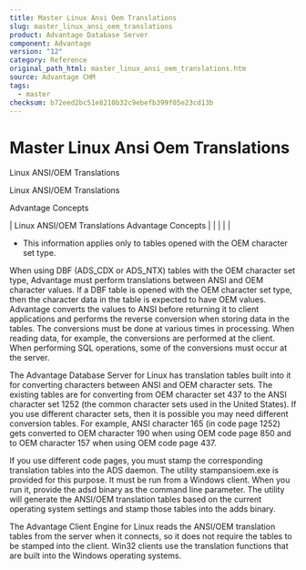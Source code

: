 ```yaml
---
title: Master Linux Ansi Oem Translations
slug: master_linux_ansi_oem_translations
product: Advantage Database Server
component: Advantage
version: "12"
category: Reference
original_path_html: master_linux_ansi_oem_translations.htm
source: Advantage CHM
tags:
  - master
checksum: b72eed2bc51e8210b32c9ebefb399f05e23cd13b
---
```


# Master Linux Ansi Oem Translations

Linux ANSI/OEM Translations

Linux ANSI/OEM Translations

Advantage Concepts

| Linux ANSI/OEM Translations  Advantage Concepts |  |  |  |  |

- This information applies only to tables opened with the OEM character set type.

When using DBF (ADS\_CDX or ADS\_NTX) tables with the OEM character set type, Advantage must perform translations between ANSI and OEM character values. If a DBF table is opened with the OEM character set type, then the character data in the table is expected to have OEM values. Advantage converts the values to ANSI before returning it to client applications and performs the reverse conversion when storing data in the tables. The conversions must be done at various times in processing. When reading data, for example, the conversions are performed at the client. When performing SQL operations, some of the conversions must occur at the server.

The Advantage Database Server for Linux has translation tables built into it for converting characters between ANSI and OEM character sets. The existing tables are for converting from OEM character set 437 to the ANSI character set 1252 (the common character sets used in the United States). If you use different character sets, then it is possible you may need different conversion tables. For example, ANSI character 165 (in code page 1252) gets converted to OEM character 190 when using OEM code page 850 and to OEM character 157 when using OEM code page 437.

If you use different code pages, you must stamp the corresponding translation tables into the ADS daemon. The utility stampansioem.exe is provided for this purpose. It must be run from a Windows client. When you run it, provide the adsd binary as the command line parameter. The utility will generate the ANSI/OEM translation tables based on the current operating system settings and stamp those tables into the adds binary.

The Advantage Client Engine for Linux reads the ANSI/OEM translation tables from the server when it connects, so it does not require the tables to be stamped into the client. Win32 clients use the translation functions that are built into the Windows operating systems.
